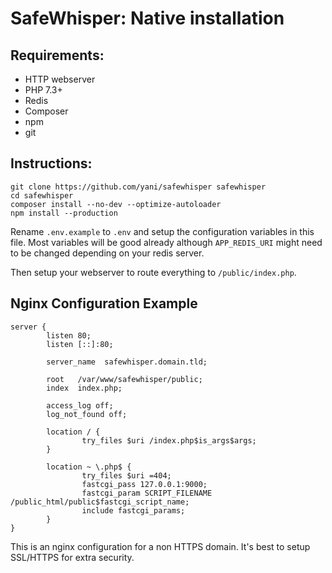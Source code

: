 SafeWhisper: Native installation
================================


## Requirements:
- HTTP webserver
- PHP 7.3+
- Redis
- Composer
- npm
- git


## Instructions:

```
git clone https://github.com/yani/safewhisper safewhisper
cd safewhisper
composer install --no-dev --optimize-autoloader
npm install --production
```

Rename `.env.example` to `.env` and setup the configuration variables in this file.
Most variables will be good already although `APP_REDIS_URI` might need to be changed depending on your redis server.

Then setup your webserver to route everything to `/public/index.php`.


## Nginx Configuration Example

```
server {
        listen 80;
        listen [::]:80;

        server_name  safewhisper.domain.tld;

        root   /var/www/safewhisper/public;
        index  index.php;

        access_log off;
        log_not_found off;

        location / {
                try_files $uri /index.php$is_args$args;
        }

        location ~ \.php$ {
                try_files $uri =404;
                fastcgi_pass 127.0.0.1:9000;
                fastcgi_param SCRIPT_FILENAME /public_html/public$fastcgi_script_name;
                include fastcgi_params;
        }
}
```

This is an nginx configuration for a non HTTPS domain. It's best to setup SSL/HTTPS for extra security.

